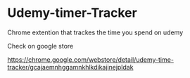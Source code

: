 # Udemy-timer-Tracker
Chrome extention that trackes the time you spend on udemy

Check on google store 

https://chrome.google.com/webstore/detail/udemy-time-tracker/gcajaemnhggamnkhlkdikajinejpldak
